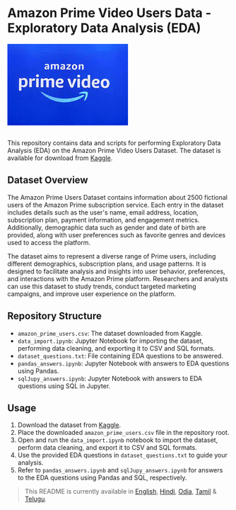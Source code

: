 # Amazon Prime Video Users Data - Exploratory Data Analysis (EDA)

<img src="./apv_logo.jpg" alt="Logo" align="center">
<br><br>

This repository contains data and scripts for performing Exploratory Data Analysis (EDA) on the Amazon Prime Video Users Dataset. The dataset is available for download from [Kaggle](https://rb.gy/j1q1sg).

## Dataset Overview

The Amazon Prime Users Dataset contains information about 2500 fictional users of the Amazon Prime subscription service. Each entry in the dataset includes details such as the user's name, email address, location, subscription plan, payment information, and engagement metrics. Additionally, demographic data such as gender and date of birth are provided, along with user preferences such as favorite genres and devices used to access the platform.

The dataset aims to represent a diverse range of Prime users, including different demographics, subscription plans, and usage patterns. It is designed to facilitate analysis and insights into user behavior, preferences, and interactions with the Amazon Prime platform. Researchers and analysts can use this dataset to study trends, conduct targeted marketing campaigns, and improve user experience on the platform.

## Repository Structure

- `amazon_prime_users.csv`: The dataset downloaded from Kaggle.
- `data_import.ipynb`: Jupyter Notebook for importing the dataset, performing data cleaning, and exporting it to CSV and SQL formats.
- `dataset_questions.txt`: File containing EDA questions to be answered.
- `pandas_answers.ipynb`: Jupyter Notebook with answers to EDA questions using Pandas.
- `sqlJupy_answers.ipynb`: Jupyter Notebook with answers to EDA questions using SQL in Jupyter.

## Usage

1. Download the dataset from [Kaggle](https://rb.gy/j1q1sg).
2. Place the downloaded `amazon_prime_users.csv` file in the repository root.
3. Open and run the `data_import.ipynb` notebook to import the dataset, perform data cleaning, and export it to CSV and SQL formats.
4. Use the provided EDA questions in `dataset_questions.txt` to guide your analysis.
5. Refer to `pandas_answers.ipynb` and `sqlJupy_answers.ipynb` for answers to the EDA questions using Pandas and SQL, respectively.

> This README is currently available in [English](README.md), [Hindi](./readme_docs/README.hi.md), [Odia](./readme_docs/README.or.md), [Tamil](./readme_docs/README.ta.md) & [Telugu](./readme_docs/README.te.md).